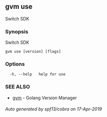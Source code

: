 ## gvm use

Switch SDK

### Synopsis

Switch SDK

```
gvm use [version] [flags]
```

### Options

```
  -h, --help   help for use
```

### SEE ALSO

* [gvm](gvm.md)	 - Golang Version Manager

###### Auto generated by spf13/cobra on 17-Apr-2019
